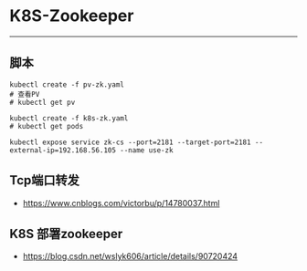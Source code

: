 # K8S-Zookeeper

----

## 脚本
```shell
kubectl create -f pv-zk.yaml
# 查看PV
# kubectl get pv

kubectl create -f k8s-zk.yaml
# kubectl get pods

kubectl expose service zk-cs --port=2181 --target-port=2181 --external-ip=192.168.56.105 --name use-zk

```

## Tcp端口转发
* https://www.cnblogs.com/victorbu/p/14780037.html
## K8S 部署zookeeper
* https://blog.csdn.net/wslyk606/article/details/90720424